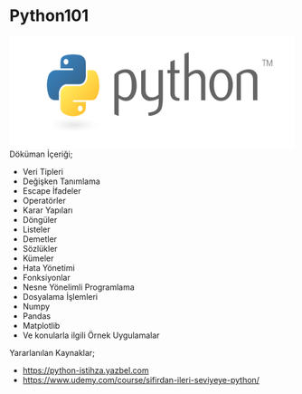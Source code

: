 # Python101
<img align="right" alt="PNG" src="https://github.com/kasim-yildirim/Python101/blob/main/python-logo.png" width="600" height="200" />

Döküman İçeriği;
 - Veri Tipleri
 - Değişken Tanımlama
 - Escape İfadeler
 - Operatörler
 - Karar Yapıları
 - Döngüler
 - Listeler
 - Demetler
 - Sözlükler
 - Kümeler
 - Hata Yönetimi
 - Fonksiyonlar
 - Nesne Yönelimli Programlama 
 - Dosyalama İşlemleri
 - Numpy
 - Pandas
 - Matplotlib
 - Ve konularla ilgili Örnek Uygulamalar

Yararlanılan Kaynaklar;
 - https://python-istihza.yazbel.com
 - https://www.udemy.com/course/sifirdan-ileri-seviyeye-python/
